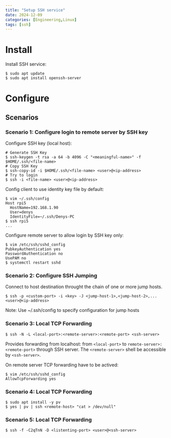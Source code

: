 ```yaml
---
title: "Setup SSH service"
date: 2024-12-09
categories: [Engineering,Linux]
tags: [ssh]
---
```


# Install

Install SSH service:
```shell
$ sudo apt update
$ sudo apt install openssh-server
```

# Configure

## Scenarios

### Scenario 1: Configure login to remote server by SSH key

Configure SSH key (local host):
```
# Generate SSH Key
$ ssh-keygen -t rsa -a 64 -b 4096 -C "<meaningful-name>" -f $HOME/.ssh/<file-name>
# Copy SSH Key
$ ssh-copy-id -i $HOME/.ssh/<file-name> <user>@<ip-address>
# Try to login
$ ssh -i <file-name> <user>@<ip-address>
```

Config client to use identity key file by default:
```shell
$ vim ~/.ssh/config
Host rpi5  
  HostName=192.168.1.90  
  User=denys  
  IdentityFile=~/.ssh/Denys-PC
$ ssh rpi5
...
```

Configure remote server to allow login by SSH key only:
```
$ vim /etc/ssh/sshd_config
PubkeyAuthentication yes
PasswordAuthentication no
UsePAM no
$ systemctl restart sshd
```

### Scenario 2: Configure SSH Jumping

Connect to host destination throught the chain of one or more jump hosts.

```shell
$ ssh -p <custom-port> -i <key> -J <jump-host-1>,<jump-host-2>,... <user>@<ip-address>
```

Note: Use ~/.ssh/config to specify configuration for jump hosts

### Scenario 3: Local TCP Forwarding

```shell
$ ssh -N -L <local-port>:<remote-server>:<remote-port> <ssh-server>
```

Provides forwarding from localhost: from `<local-port>` to `remote-server>:<remote-port>` through SSH server. The `<remote-server>` shell be accessible by `<ssh-server>`.

On remote server TCP forwarding have to be actived:
```
$ vim /etc/ssh/sshd_config
AllowTcpForwarding yes
```

### Scenario 4: Local TCP Forwarding

```shell
$ sudo apt install -y pv
$ yes | pv | ssh <remote-host> "cat > /dev/null" 
```

### Scenario 5: Local TCP Forwarding

```shell
$ ssh -f -C2qTnN -D <listenting-port> <user>@<ssh-server>
```
